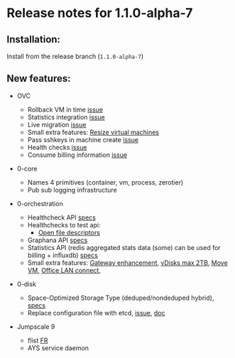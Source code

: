 # Release notes for 1.1.0-alpha-7

## Installation:
Install from the release branch (`1.1.0-alpha-7`)

## New features:

- OVC
  - Rollback VM in time [issue](https://docs.greenitglobe.com/openvcloud/openvcloud/issues/28)
  - Statistics integration [issue](https://docs.greenitglobe.com/openvcloud/openvcloud/issues/27)
  - Live migration [issue](https://docs.greenitglobe.com/openvcloud/openvcloud/issues/6)
  - Small extra features: [Resize virtual machines](https://docs.greenitglobe.com/openvcloud/OpenvCloud/issues/2)
  - Pass sshkeys in machine create [issue](https://docs.greenitglobe.com/openvcloud/openvcloud/issues/5)
  - Health checks [issue](https://docs.greenitglobe.com/openvcloud/openvcloud/issues/29)
  - Consume billing information [issue](https://docs.greenitglobe.com/openvcloud/openvcloud/issues/8)
- 0-core
  - Names 4 primitives (container, vm, process, zerotier)
  - Pub sub logging infrastructure
- 0-orchestration
  - Healthcheck API [specs](https://github.com/threefoldtech/0-orchestrator/issues/561)
  - Healthchecks to test api:
    - [Open file descriptors](https://github.com/threefoldtech/0-orchestrator/issues/604)
  - Graphana API [specs](https://github.com/threefoldtech/0-orchestrator/issues/641)
  - Statistics API (redis aggregated stats data (some) can be used for billing + influxdb) [specs](https://github.com/threefoldtech/0-orchestrator/issues/566)
  - Small extra features: [Gateway enhancement](https://github.com/threefoldtech/0-orchestrator/issues/554), [vDisks max 2TB](https://github.com/threefoldtech/0-orchestrator/issues/555), [Move VM](https://github.com/threefoldtech/0-orchestrator/issues/559), [Office LAN connect](https://github.com/threefoldtech/0-orchestrator/issues/567),
- 0-disk
  - Space-Optimized Storage Type (deduped/nondeduped hybrid), [specs](https://github.com/threefoldtech/0-Disk/issues/298)
  - Replace configuration file with etcd, [issue](https://github.com/threefoldtech/0-Disk/issues/316), [doc](https://github.com/threefoldtech/0-Disk/blob/master/docs/config.md)

- Jumpscale 9
  - flist [FR](https://github.com/Jumpscale/home/issues/12)
  - AYS service daemon